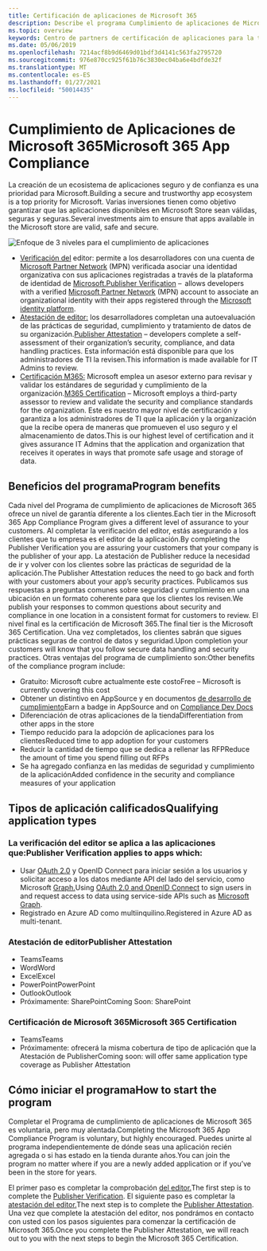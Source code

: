 ```yaml
---
title: Certificación de aplicaciones de Microsoft 365
description: Describe el programa Cumplimiento de aplicaciones de Microsoft 365 desde aplicaciones de la Tienda
ms.topic: overview
keywords: Centro de partners de certificación de aplicaciones para la tienda de cumplimiento de teams
ms.date: 05/06/2019
ms.openlocfilehash: 7214acf8b9d6469d01bdf3d4141c563fa2795720
ms.sourcegitcommit: 976e870cc925f61b76c3830ec04ba6e4bdfde32f
ms.translationtype: MT
ms.contentlocale: es-ES
ms.lasthandoff: 01/27/2021
ms.locfileid: "50014435"
---
```

# <a name="microsoft-365-app-compliance"></a><span data-ttu-id="631bc-104">Cumplimiento de Aplicaciones de Microsoft 365</span><span class="sxs-lookup"><span data-stu-id="631bc-104">Microsoft 365 App Compliance</span></span> 

<span data-ttu-id="631bc-105">La creación de un ecosistema de aplicaciones seguro y de confianza es una prioridad para Microsoft.</span><span class="sxs-lookup"><span data-stu-id="631bc-105">Building a secure and trustworthy app ecosystem is a top priority for Microsoft.</span></span> <span data-ttu-id="631bc-106">Varias inversiones tienen como objetivo garantizar que las aplicaciones disponibles en Microsoft Store sean válidas, seguras y seguras.</span><span class="sxs-lookup"><span data-stu-id="631bc-106">Several investments aim to ensure that apps available in the Microsoft store are valid, safe and secure.</span></span> 

  ![Enfoque de 3 niveles para el cumplimiento de aplicaciones](../../../../assets/images/Three_Tiers.png) 

-   <span data-ttu-id="631bc-108">[Verificación del](https://docs.microsoft.com/azure/active-directory/develop/publisher-verification-overview) editor: permite a los desarrolladores con una cuenta de [Microsoft Partner Network](https://partner.microsoft.com/membership) (MPN) verificada asociar una identidad organizativa con sus aplicaciones registradas a través de la plataforma de identidad de [Microsoft.](https://docs.microsoft.com/azure/active-directory/develop/)</span><span class="sxs-lookup"><span data-stu-id="631bc-108">[Publisher Verification](https://docs.microsoft.com/azure/active-directory/develop/publisher-verification-overview)  –  allows developers with a verified [Microsoft Partner Network](https://partner.microsoft.com/membership) (MPN) account to associate an organizational identity with their apps registered through the [Microsoft identity platform](https://docs.microsoft.com/azure/active-directory/develop/).</span></span>
-   <span data-ttu-id="631bc-109">[Atestación de editor:](https://docs.microsoft.com/microsoft-365-app-certification/docs/enterprise-app-attestation-guide) los desarrolladores completan una autoevaluación de las prácticas de seguridad, cumplimiento y tratamiento de datos de su organización.</span><span class="sxs-lookup"><span data-stu-id="631bc-109">[Publisher Attestation](https://docs.microsoft.com/microsoft-365-app-certification/docs/enterprise-app-attestation-guide) – developers complete a self-assessment of their organization’s security, compliance, and data handling practices.</span></span> <span data-ttu-id="631bc-110">Esta información está disponible para que los administradores de TI la revisen.</span><span class="sxs-lookup"><span data-stu-id="631bc-110">This information is made available for IT Admins to review.</span></span> 
-   <span data-ttu-id="631bc-111">[Certificación M365:](https://docs.microsoft.com/microsoft-365-app-certification/docs/enterprise-app-certification-guide) Microsoft emplea un asesor externo para revisar y validar los estándares de seguridad y cumplimiento de la organización.</span><span class="sxs-lookup"><span data-stu-id="631bc-111">[M365 Certification](https://docs.microsoft.com/microsoft-365-app-certification/docs/enterprise-app-certification-guide) – Microsoft employs a third-party assessor to review and validate the security and compliance standards for the organization.</span></span> <span data-ttu-id="631bc-112">Este es nuestro mayor nivel de certificación y garantiza a los administradores de TI que la aplicación y la organización que la recibe opera de maneras que promueven el uso seguro y el almacenamiento de datos.</span><span class="sxs-lookup"><span data-stu-id="631bc-112">This is our highest level of certification and it gives assurance IT Admins that the application and organization that receives it operates in ways that promote safe usage and storage of data.</span></span>


## <a name="program-benefits"></a><span data-ttu-id="631bc-113">Beneficios del programa</span><span class="sxs-lookup"><span data-stu-id="631bc-113">Program benefits</span></span>

<span data-ttu-id="631bc-114">Cada nivel del Programa de cumplimiento de aplicaciones de Microsoft 365 ofrece un nivel de garantía diferente a los clientes.</span><span class="sxs-lookup"><span data-stu-id="631bc-114">Each tier in the Microsoft 365 App Compliance Program gives a different level of assurance to your customers.</span></span> <span data-ttu-id="631bc-115">Al completar la verificación del editor, estás asegurando a los clientes que tu empresa es el editor de la aplicación.</span><span class="sxs-lookup"><span data-stu-id="631bc-115">By completing the Publisher Verification you are assuring your customers that your company is the publisher of your app.</span></span> <span data-ttu-id="631bc-116">La atestación de Publisher reduce la necesidad de ir y volver con los clientes sobre las prácticas de seguridad de la aplicación.</span><span class="sxs-lookup"><span data-stu-id="631bc-116">The Publisher Attestation reduces the need to go back and forth with your customers about your app’s security practices.</span></span> <span data-ttu-id="631bc-117">Publicamos sus respuestas a preguntas comunes sobre seguridad y cumplimiento en una ubicación en un formato coherente para que los clientes los revisen.</span><span class="sxs-lookup"><span data-stu-id="631bc-117">We publish your responses to common questions about security and compliance in one location in a consistent format for customers to review.</span></span> <span data-ttu-id="631bc-118">El nivel final es la certificación de Microsoft 365.</span><span class="sxs-lookup"><span data-stu-id="631bc-118">The final tier is the Microsoft 365 Certification.</span></span> <span data-ttu-id="631bc-119">Una vez completados, los clientes sabrán que sigues prácticas seguras de control de datos y seguridad.</span><span class="sxs-lookup"><span data-stu-id="631bc-119">Upon completion your customers will know that you follow secure data handling and security practices.</span></span> <span data-ttu-id="631bc-120">Otras ventajas del programa de cumplimiento son:</span><span class="sxs-lookup"><span data-stu-id="631bc-120">Other benefits of the compliance program include:</span></span>
-   <span data-ttu-id="631bc-121">Gratuito: Microsoft cubre actualmente este costo</span><span class="sxs-lookup"><span data-stu-id="631bc-121">Free – Microsoft is currently covering this cost</span></span>
-   <span data-ttu-id="631bc-122">Obtener un distintivo en AppSource y en documentos [de desarrollo de cumplimiento](https://docs.microsoft.com/microsoft-365-app-certification/teams/teams-apps)</span><span class="sxs-lookup"><span data-stu-id="631bc-122">Earn a badge in AppSource and on [Compliance Dev Docs](https://docs.microsoft.com/microsoft-365-app-certification/teams/teams-apps)</span></span>
-   <span data-ttu-id="631bc-123">Diferenciación de otras aplicaciones de la tienda</span><span class="sxs-lookup"><span data-stu-id="631bc-123">Differentiation from other apps in the store</span></span>
-   <span data-ttu-id="631bc-124">Tiempo reducido para la adopción de aplicaciones para los clientes</span><span class="sxs-lookup"><span data-stu-id="631bc-124">Reduced time to app adoption for your customers</span></span>
-   <span data-ttu-id="631bc-125">Reducir la cantidad de tiempo que se dedica a rellenar las RFP</span><span class="sxs-lookup"><span data-stu-id="631bc-125">Reduce the amount of time you spend filling out RFPs</span></span>
-   <span data-ttu-id="631bc-126">Se ha agregado confianza en las medidas de seguridad y cumplimiento de la aplicación</span><span class="sxs-lookup"><span data-stu-id="631bc-126">Added confidence in the security and compliance measures of your application</span></span>

## <a name="qualifying-application-types"></a><span data-ttu-id="631bc-127">Tipos de aplicación calificados</span><span class="sxs-lookup"><span data-stu-id="631bc-127">Qualifying application types</span></span> 
### <a name="publisher-verification-applies-to-apps-which"></a><span data-ttu-id="631bc-128">La verificación del editor se aplica a las aplicaciones que:</span><span class="sxs-lookup"><span data-stu-id="631bc-128">Publisher Verification applies to apps which:</span></span> 
- <span data-ttu-id="631bc-129">Usar [OAuth 2.0](https://docs.microsoft.com/azure/active-directory/develop/active-directory-v2-protocols) y OpenID Connect para iniciar sesión a los usuarios y solicitar acceso a los datos mediante API del lado del servicio, como Microsoft [Graph.](https://developer.microsoft.com/graph/)</span><span class="sxs-lookup"><span data-stu-id="631bc-129">Using [OAuth 2.0 and OpenID Connect](https://docs.microsoft.com/azure/active-directory/develop/active-directory-v2-protocols) to sign users in and request access to data using service-side APIs such as [Microsoft Graph](https://developer.microsoft.com/graph/).</span></span> 
- <span data-ttu-id="631bc-130">Registrado en Azure AD como multiinquilino.</span><span class="sxs-lookup"><span data-stu-id="631bc-130">Registered in Azure AD as multi-tenant.</span></span> 

### <a name="publisher-attestation"></a><span data-ttu-id="631bc-131">Atestación de editor</span><span class="sxs-lookup"><span data-stu-id="631bc-131">Publisher Attestation</span></span>
-   <span data-ttu-id="631bc-132">Teams</span><span class="sxs-lookup"><span data-stu-id="631bc-132">Teams</span></span>
-   <span data-ttu-id="631bc-133">Word</span><span class="sxs-lookup"><span data-stu-id="631bc-133">Word</span></span>
-   <span data-ttu-id="631bc-134">Excel</span><span class="sxs-lookup"><span data-stu-id="631bc-134">Excel</span></span>
-   <span data-ttu-id="631bc-135">PowerPoint</span><span class="sxs-lookup"><span data-stu-id="631bc-135">PowerPoint</span></span>
-   <span data-ttu-id="631bc-136">Outlook</span><span class="sxs-lookup"><span data-stu-id="631bc-136">Outlook</span></span>
- <span data-ttu-id="631bc-137">Próximamente: SharePoint</span><span class="sxs-lookup"><span data-stu-id="631bc-137">Coming Soon: SharePoint</span></span>

### <a name="microsoft-365-certification"></a><span data-ttu-id="631bc-138">Certificación de Microsoft 365</span><span class="sxs-lookup"><span data-stu-id="631bc-138">Microsoft 365 Certification</span></span>
-   <span data-ttu-id="631bc-139">Teams</span><span class="sxs-lookup"><span data-stu-id="631bc-139">Teams</span></span>
-   <span data-ttu-id="631bc-140">Próximamente: ofrecerá la misma cobertura de tipo de aplicación que la Atestación de Publisher</span><span class="sxs-lookup"><span data-stu-id="631bc-140">Coming soon: will offer same application type coverage as Publisher Attestation</span></span>

## <a name="how-to-start-the-program"></a><span data-ttu-id="631bc-141">Cómo iniciar el programa</span><span class="sxs-lookup"><span data-stu-id="631bc-141">How to start the program</span></span>

<span data-ttu-id="631bc-142">Completar el Programa de cumplimiento de aplicaciones de Microsoft 365 es voluntaria, pero muy alentada.</span><span class="sxs-lookup"><span data-stu-id="631bc-142">Completing the Microsoft 365 App Compliance Program is voluntary, but highly encouraged.</span></span> <span data-ttu-id="631bc-143">Puedes unirte al programa independientemente de dónde seas una aplicación recién agregada o si has estado en la tienda durante años.</span><span class="sxs-lookup"><span data-stu-id="631bc-143">You can join the program no matter where if you are a newly added application or if you’ve been in the store for years.</span></span> 

<span data-ttu-id="631bc-144">El primer paso es completar la comprobación [del editor.](https://docs.microsoft.com/azure/active-directory/develop/publisher-verification-overview)</span><span class="sxs-lookup"><span data-stu-id="631bc-144">The first step is to complete the [Publisher Verification](https://docs.microsoft.com/azure/active-directory/develop/publisher-verification-overview).</span></span> <span data-ttu-id="631bc-145">El siguiente paso es completar la [atestación del editor.](https://docs.microsoft.com/microsoft-365-app-certification/docs/attestation)</span><span class="sxs-lookup"><span data-stu-id="631bc-145">The next step is to complete the [Publisher Attestation](https://docs.microsoft.com/microsoft-365-app-certification/docs/attestation).</span></span> <span data-ttu-id="631bc-146">Una vez que complete la atestación del editor, nos pondrámos en contacto con usted con los pasos siguientes para comenzar la certificación de Microsoft 365.</span><span class="sxs-lookup"><span data-stu-id="631bc-146">Once you complete the Publisher Attestation, we will reach out to you with the next steps to begin the Microsoft 365 Certification.</span></span>
